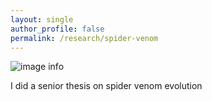 ```yaml
---
layout: single
author_profile: false
permalink: /research/spider-venom
---
```


![image info](../assets/images/brown-recluse1.jpg)

I did a senior thesis on spider venom evolution
